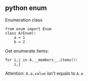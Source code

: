 
## python enum

Enumeration class
```
from enum import Enum
class A(Enum):
    a = 1
    b = 2
```

Get enumerate items:
```
for i,j in A.__members__.items():
    i,j
```

Attention:
`A.a.value` isn't equals to `A.a`
